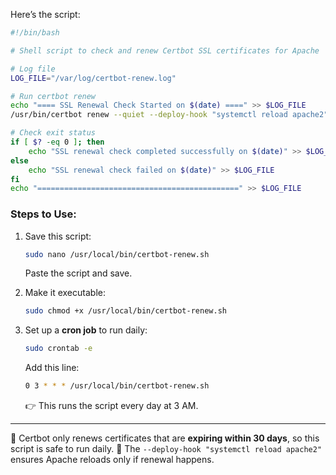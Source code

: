 
Here’s the script:

```bash
#!/bin/bash

# Shell script to check and renew Certbot SSL certificates for Apache

# Log file
LOG_FILE="/var/log/certbot-renew.log"

# Run certbot renew
echo "==== SSL Renewal Check Started on $(date) ====" >> $LOG_FILE
/usr/bin/certbot renew --quiet --deploy-hook "systemctl reload apache2" >> $LOG_FILE 2>&1

# Check exit status
if [ $? -eq 0 ]; then
    echo "SSL renewal check completed successfully on $(date)" >> $LOG_FILE
else
    echo "SSL renewal check failed on $(date)" >> $LOG_FILE
fi
echo "=============================================" >> $LOG_FILE
```

### Steps to Use:

1. Save this script:

   ```bash
   sudo nano /usr/local/bin/certbot-renew.sh
   ```

   Paste the script and save.

2. Make it executable:

   ```bash
   sudo chmod +x /usr/local/bin/certbot-renew.sh
   ```

3. Set up a **cron job** to run daily:

   ```bash
   sudo crontab -e
   ```

   Add this line:

   ```bash
   0 3 * * * /usr/local/bin/certbot-renew.sh
   ```

   👉 This runs the script every day at 3 AM.

---

🔹 Certbot only renews certificates that are **expiring within 30 days**, so this script is safe to run daily.
🔹 The `--deploy-hook "systemctl reload apache2"` ensures Apache reloads only if renewal happens.

